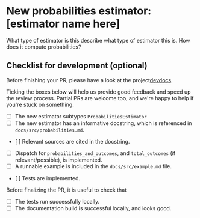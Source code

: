 
# New probabilities estimator: [estimator name here]

What type of estimator is this describe what type of estimator this is. How does it compute
probabilities?

## Checklist for development (optional)

Before finishing your PR, please have a look at the
project[devdocs](https://juliadynamics.github.io/Entropies.jl/dev/devdocs/).

Ticking the boxes below will help us provide good feedback and speed up the review process.
Partial PRs are welcome too, and we're happy to help if you're stuck on something.

- [ ] The new estimator subtypes `ProbabilitiesEstimator`
- [ ] The new estimator has an informative docstring, which is referenced in
    `docs/src/probabilities.md`.
- [ ] Relevant sources are cited in the docstring.
- [ ] Dispatch for `probabilities_and_outcomes`, and `total_outcomes`
    (if relevant/possible), is implemented.
- [ ] A runnable example is included in the `docs/src/example.md` file.
- [ ] Tests are implemented.

Before finalizing the PR, it is useful to check that

- [ ] The tests run successfully locally.
- [ ] The documentation build is successful locally, and looks good.
